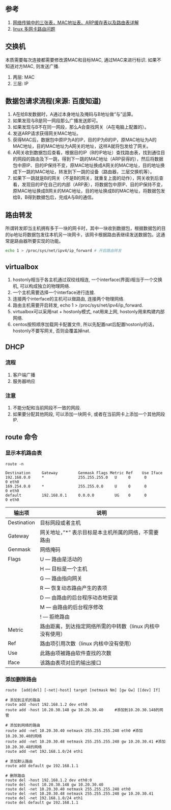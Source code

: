 ## 参考

1. [网络传输中的三张表，MAC地址表、ARP缓存表以及路由表详解](https://www.jianshu.com/p/63fd0faa47da)
2. [linux 多网卡路由问题](https://blog.csdn.net/yuanbinquan/article/details/51468886)

## 交换机

本质需要每次连接都需要修改源MAC和目标MAC, 通过MAC来进行标识. 如果不知道对方MAC, 则发送广播.

1. 两层: MAC
2. 三层: IP

## 数据包请求流程(来源: 百度知道)

1. A在给B发数据时，A通过本身地址及掩码与B地址做“与”运算。
2. 如果发现与B是同一网段那么广播发送即可。
3. 如果发现与B不在同一网段，那么A会查找网关（A在电脑上配置的）。
4. 发送ARP请求获得网关MAC地址。
5. 获得MAC后，数据包中原IP为A的IP，目的IP为B的IP，原MAC地址为A的MAC地址，目的MAC地址为A网关的地址，这样A就将包发给了网关。
6. A网关收到数据包后查看，根据目的IP（B的IP地址）查找路由表，找到通往目的网段的路由及下一跳，得到下一跳的MAC地址（ARP获得的），然后将数据包中原IP、目的IP保持不变，原MAC地址换成A网关的MAC地址，目的地址换成下一跳的MAC地址，转发到下一跳的设备（路由器，三层交换机等）。
7. 如果下一跳就是B的网关（不是B的网关，就重复上面的动作），网关收到后查看，发现目的IP在自己的内部（ARP表），将数据包中原IP、目的IP保持不变，原MAC地址换成B网关的MAC地址，目的地址换成B的MAC地址，将数据包发给B，B得到数据包后，完成A与B的通信。

## 路由转发

所谓转发即当主机拥有多于一块的网卡时，其中一块收到数据包，根据数据包的目的ip地址将数据包发往本机另一块网卡，该网卡根据路由表继续发送数据包。这通常是路由器所要实现的功能。

```bash
echo 1 > /proc/sys/net/ipv4/ip_forward # 开启路由转发
```



## virtualbox

1. hostonly相当于各主机通过双绞线相连, 一个interface(界面)相当于一个交换机, 可以构成独立的物理网络.
2. 一个主机需要选择一个interface进行连接.
3. 连接两个interface的主机可以做路由, 连接两个物理网络.
4. 路由主机需要开启转发, echo 1 > /proc/sys/net/ipv4/ip_forward.
5. virtualbox可以采用nat + hostonly模式, nat用来上网, hostonly用来构建内部网络.
6. centos按照顺序加载网卡配置文件, 所以先配置nat后配置hostonly的话，hostonly不要写网关, 否则会覆盖掉nat.

## DHCP

### 流程

1. 客户端广播
2. 服务器响应

### 注意

1. 不能分配和当前网段不一致的网段.
2. 如果要分配其他网段, 可以添加一块网卡, 或者在当前网卡上添加一个其他网段IP.


## route 命令

### 显示本机路由表

```
route -n

Destination     Gateway         Genmask Flags Metric Ref    Use Iface
192.168.0.0     *               255.255.255.0   U     0      0        0 eth0
169.254.0.0     *               255.255.0.0     U     0      0        0 eth0
default         192.168.0.1     0.0.0.0         UG    0      0        0 eth0
```

|输出项|说明|
|-|-|
|Destination|目标网段或者主机|
|Gateway|网关地址，”*” 表示目标是本主机所属的网络，不需要路由|
|Genmask|网络掩码|
|Flags| U — 路由是活动的 |
|     | H — 目标是一个主机|
|     | G — 路由指向网关 |
|     | R — 恢复动态路由产生的表项 |
|     | D — 由路由的后台程序动态地安装 |
|     | M — 由路由的后台程序修改 |
|     | ! — 拒绝路由|
|Metric|路由距离，到达指定网络所需的中转数（linux 内核中没有使用）|
|Ref|路由项引用次数（linux 内核中没有使用）|
|Use|此路由项被路由软件查找的次数|
|Iface|该路由表项对应的输出接口|

### 添加删除路由

```
route  [add|del] [-net|-host] target [netmask Nm] [gw Gw] [[dev] If]

# 添加到主机的路由
route add -host 192.168.1.2 dev eth0 
route add -host 10.20.30.148 gw 10.20.30.40     #添加到10.20.30.148的网管

# 添加到网络的路由
route add -net 10.20.30.40 netmask 255.255.255.248 eth0 #添加10.20.30.40的网络
route add -net 10.20.30.48 netmask 255.255.255.248 gw 10.20.30.41 #添加10.20.30.48的网络
route add -net 192.168.1.0/24 eth1

# 添加默认路由
route add default gw 192.168.1.1

# 删除路由
route del -host 192.168.1.2 dev eth0:0
route del -host 10.20.30.148 gw 10.20.30.40
route del -net 10.20.30.40 netmask 255.255.255.248 eth0
route del -net 10.20.30.48 netmask 255.255.255.248 gw 10.20.30.41
route del -net 192.168.1.0/24 eth1
route del default gw 192.168.1.1
```
